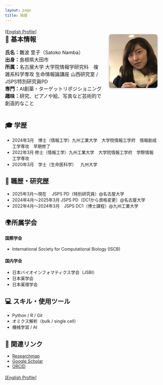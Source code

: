 ```yaml
---
layout: page
title: 経歴
---
```


<div style="margin-top: 20px;">
  <a href="/en/about.html">[English Profile]</a>
</div>

<div style="display: flex; align-items: flex-start; gap: 20px; flex-wrap: wrap;">

  <!-- 左側：基本情報 -->
  <div style="flex: 1; min-width: 250px;">
    <h2 style="margin-top: 0; font-weight: bold;">🧬 基本情報</h2>
    <ul style="list-style: none; padding-left: 0; font-size: 1rem;">
      <li><strong>氏名：</strong>難波 里子（Satoko Namba）</li>
      <li><strong>出身：</strong>島根県大田市</li>
      <li><strong>所属：</strong>名古屋大学 大学院情報学研究科　複雑系科学専攻 生命情報論講座 山西研究室 / JSPS特別研究員PD</li>
      <li><strong>専門：</strong>AI創薬・ターゲットリポジショニング</li>
      <li><strong>趣味：</strong>研究、ピアノや絵、写真など芸術的で創造的なこと</li>
    </ul>
  </div>

  <!-- 右側：顔写真 -->
  <div style="flex-shrink: 0;">
    <img src="/assets/profile.jpg" alt="プロフィール写真" style="width: 160px; height: auto; border-radius: 8px; box-shadow: 0 2px 6px rgba(0,0,0,0.2);">
  </div>

</div>



## 🎓 **学歴**  
- 2024年3月 博士（情報工学）九州工業大学　大学院情報工学府　情報創成工学専攻　早期修了  
- 2022年3月  修士（情報工学）九州工業大学　大学院情報工学府　学際情報工学専攻  
- 2020年3月 学士（生命医科学） 九州大学  

## 🧪 **職歴・研究歴**  
- 2025年3月〜現在      JSPS PD（特別研究員）@名古屋大学  
- 2024年4月〜2025年3月 JSPS PD（DC1から資格変更）@名古屋大学  
- 2022年4月〜2024年3月 JSPS DC1（博士課程）@九州工業大学  

## 🌍**所属学会**
#### 国際学会
- International Society for Computational Biology (ISCB)

#### 国内学会
- 日本バイオインフォマティクス学会（JSBI）
- 日本薬学会
- 日本薬理学会

## 💻 **スキル・使用ツール**  
- Python / R / Git
- オミクス解析（bulk / single cell）
- 機械学習 / AI

## 🔗 **関連リンク**  
- [Researchmap](https://researchmap.jp/namba_satoko)  
- [Google Scholar](https://scholar.google.com)
- [ORCID](https://orcid.org/0000-0003-1873-8639)



<div style="margin-top: 20px;">
  <a href="/en/about.html">[English Profile]</a>
</div>
